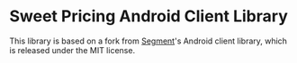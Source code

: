 Sweet Pricing Android Client Library
=================

This library is based on a fork from [Segment](https://segment.com)'s Android
client library, which is released under the MIT license.
